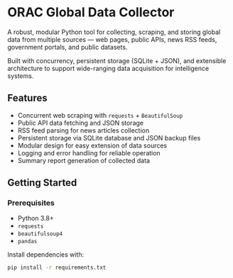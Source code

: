 # ORAC Global Data Collector

A robust, modular Python tool for collecting, scraping, and storing global data from multiple sources — web pages, public APIs, news RSS feeds, government portals, and public datasets.

Built with concurrency, persistent storage (SQLite + JSON), and extensible architecture to support wide-ranging data acquisition for intelligence systems.

## Features

- Concurrent web scraping with `requests` + `BeautifulSoup`
- Public API data fetching and JSON storage
- RSS feed parsing for news articles collection
- Persistent storage via SQLite database and JSON backup files
- Modular design for easy extension of data sources
- Logging and error handling for reliable operation
- Summary report generation of collected data

## Getting Started

### Prerequisites

- Python 3.8+
- `requests`
- `beautifulsoup4`
- `pandas`

Install dependencies with:

```bash
pip install -r requirements.txt
